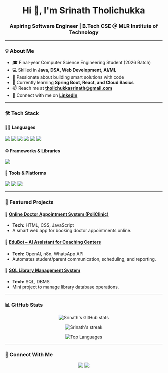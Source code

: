 <h1 align="center">Hi 👋, I'm Srinath Tholichukka</h1>
<h3 align="center">Aspiring Software Engineer | B.Tech CSE @ MLR Institute of Technology</h3>

---

### 💡 About Me
- 🎓 Final-year Computer Science Engineering Student (2026 Batch)  
- 💻 Skilled in **Java, DSA, Web Development, AI/ML**  
- 🚀 Passionate about building smart solutions with code  
- 🌱 Currently learning **Spring Boot, React, and Cloud Basics**  
- 📫 Reach me at **tholichukkasrinath@gmail.com**  
- 🔗 Connect with me on **[LinkedIn](https://www.linkedin.com/in/srinaththolichukka/)**  

---

### 🛠️ Tech Stack

#### 👨‍💻 Languages
<p>
  <img src="https://img.shields.io/badge/Java-%23ED8B00.svg?&style=for-the-badge&logo=java&logoColor=white" />
  <img src="https://img.shields.io/badge/Python-3776AB.svg?&style=for-the-badge&logo=python&logoColor=white" />
  <img src="https://img.shields.io/badge/JavaScript-%23F7DF1E.svg?&style=for-the-badge&logo=javascript&logoColor=black" />
  <img src="https://img.shields.io/badge/HTML5-%23E34F26.svg?&style=for-the-badge&logo=html5&logoColor=white" />
  <img src="https://img.shields.io/badge/CSS3-%231572B6.svg?&style=for-the-badge&logo=css3&logoColor=white" />
  <img src="https://img.shields.io/badge/MySQL-%2300f.svg?&style=for-the-badge&logo=mysql&logoColor=white" />
</p>

#### ⚙️ Frameworks & Libraries
<p>
  <img src="https://img.shields.io/badge/React-%2361DAFB.svg?&style=for-the-badge&logo=react&logoColor=black" />
</p>

#### 🧰 Tools & Platforms
<p>
  <img src="https://img.shields.io/badge/Git-%23F05032.svg?&style=for-the-badge&logo=git&logoColor=white" />
  <img src="https://img.shields.io/badge/GitHub-%23121011.svg?&style=for-the-badge&logo=github&logoColor=white" />
  <img src="https://img.shields.io/badge/VS%20Code-007ACC.svg?&style=for-the-badge&logo=visualstudiocode&logoColor=white" /
</p>


---

### 📂 Featured Projects

#### 🔹 [Online Doctor Appointment System (PoliClinic)](https://github.com/Srinath-2203/PoliClinic)
- **Tech:** HTML, CSS, JavaScript  
- A smart web app for booking doctor appointments online.  

#### 🔹 [EduBot – AI Assistant for Coaching Centers](https://github.com/Srinath-2203/EduBot)
- **Tech:** OpenAI, n8n, WhatsApp API  
- Automates student/parent communication, scheduling, and reporting.  

#### 🔹 [SQL Library Management System](https://github.com/Srinath-2203/SQL-Library)
- **Tech:** SQL, DBMS  
- Mini project to manage library database operations.  

---

### 📊 GitHub Stats
<p align="center">
  <img src="https://github-readme-stats.vercel.app/api?username=Srinath-2203&show_icons=true&theme=tokyonight" alt="Srinath's GitHub stats" />
</p>
<p align="center">
  <img src="https://github-readme-streak-stats.herokuapp.com/?user=Srinath-2203&theme=tokyonight" alt="Srinath's streak" />
</p>

<p align="center">
  <img src="https://github-readme-stats.vercel.app/api/top-langs/?username=Srinath-2203&layout=compact&theme=tokyonight" alt="Top Languages" />
</p>

---

### 🤝 Connect With Me
<p align="center">
  <a href="https://www.linkedin.com/in/srinaththolichukka/"><img src="https://img.shields.io/badge/LinkedIn-blue?style=for-the-badge&logo=linkedin" /></a>
  <a href="mailto:tholichukkasrinath@gmail.com"><img src="https://img.shields.io/badge/Email-D14836?style=for-the-badge&logo=gmail&logoColor=white" /></a>
</p>
